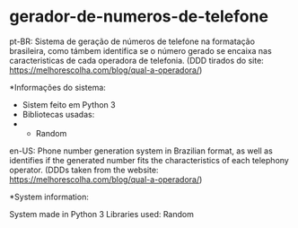 # gerador-de-numeros-de-telefone

pt-BR:
Sistema de geração de números de telefone na formatação brasileira, como támbem identifica se o número gerado se encaixa nas caracteristicas de cada operadora de telefonia. (DDD tirados do site: https://melhorescolha.com/blog/qual-a-operadora/)

*Informações do sistema:

- Sistem feito em Python 3
- Bibliotecas usadas:
- - Random

en-US:
Phone number generation system in Brazilian format, as well as identifies if the generated number fits the characteristics of each telephony operator. (DDDs taken from the website: https://melhorescolha.com/blog/qual-a-operadora/)

*System information:

System made in Python 3
Libraries used:
Random
